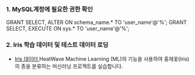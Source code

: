 ### 1.	MySQL계정에 필요한 권한 확인
GRANT SELECT, ALTER ON schema_name.* TO 'user_name'@'%';
GRANT SELECT, EXECUTE ON sys.* TO 'user_name'@'%';


### 2.	Iris 학습 데이터 및 테스트 데이터 로딩
- [Iris 데이터 ](http://archive.ics.uci.edu/ml/datasets/Iris) 
HeatWave Machine Learning (ML)의 기능을 사용하여 홍채꽃(Iris)의 종을 분류하는 머신러닝 프로젝트를 실습합니다.
